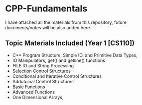# CPP-Fundamentals
I have attached all the materials from this repository, future documents/notes will be also added here. 

## Topic Materials Included (Year 1 [CS110])
* C** Program Structure, Simple IO, and Primitive Data Types,
* IO Manipulators, get() and getline() functions
* FILE IO and String Processing
* Selection Control Structures
* Conditional and Iterative Control Structures
* Addutuinal Control Structures
* Basic Functions
* Advanced Functions
* One Dimensional Arrays,
